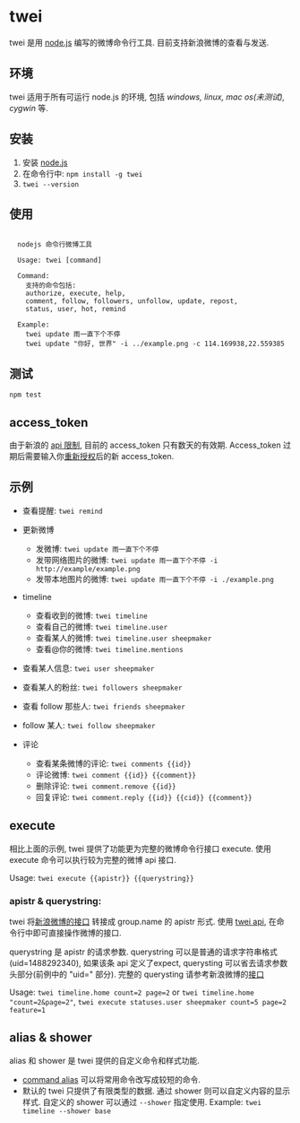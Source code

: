 twei
====

twei 是用 [node.js][0] 编写的微博命令行工具. 目前支持新浪微博的查看与发送.

## 环境

twei 适用于所有可运行 node.js 的环境, 包括 _windows, linux, mac os(未测试), cygwin_ 等.

## 安装

  1. 安装 [node.js][1]
  2. 在命令行中: `npm install -g twei`
  3. `twei --version`
  
## 使用

```

  nodejs 命令行微博工具
    
  Usage: twei [command]
    
  Command:
    支持的命令包括: 
    authorize, execute, help, 
    comment, follow, followers, unfollow, update, repost,
    status, user, hot, remind

  Example:
    twei update 雨一直下个不停
    twei update "你好, 世界" -i ../example.png -c 114.169938,22.559385

```

## 测试

  `npm test`
  
## access_token

  由于新浪的 [api 限制][2], 目前的 access_token 只有数天的有效期. Access_token 过期后需要输入你[重新授权][6]后的新 access_token. 

## 示例
  
  - 查看提醒: `twei remind`
  - 更新微博
  
    - 发微博: `twei update 雨一直下个不停`
    - 发带网络图片的微博: `twei update 雨一直下个不停 -i http://example/example.png`
    - 发带本地图片的微博: `twei update 雨一直下个不停 -i ./example.png`
    
  - timeline
  
    - 查看收到的微博: `twei timeline`
    - 查看自己的微博: `twei timeline.user`
    - 查看某人的微博: `twei timeline.user sheepmaker`
    - 查看@你的微博: `twei timeline.mentions`
    
  - 查看某人信息: `twei user sheepmaker`
  - 查看某人的粉丝: `twei followers sheepmaker`
  - 查看 follow 那些人: `twei friends sheepmaker`
  - follow 某人: `twei follow sheepmaker`
  - 评论
  
    - 查看某条微博的评论: `twei comments {{id}}`
    - 评论微博: `twei comment {{id}} {{comment}}`
    - 删除评论: `twei comment.remove {{id}}`
    - 回复评论: `twei comment.reply {{id}} {{cid}} {{comment}}`
    
## execute

  相比上面的示例, twei 提供了功能更为完整的微博命令行接口 execute. 使用 execute 命令可以执行较为完整的微博 api 接口.
  
  Usage: `twei execute {{apistr}} {{querystring}}`
  
### apistr & querystring:

  twei 将[新浪微博的接口][4] 转接成 group.name 的 apistr 形式. 使用 [twei api][5], 在命令行中即可直接操作微博的接口.
  
  querystring 是 apistr 的请求参数. querystring 可以是普通的请求字符串格式(uid=1488292340), 如果该条 api 定义了expect, querysting 可以省去请求参数头部分(前例中的 "uid=" 部分). 完整的 querysting 请参考新浪微博的[接口][4]
  
  Usage: `twei timeline.home count=2 page=2` or `twei timeline.home "count=2&page=2"`, 
         `twei execute statuses.user sheepmaker count=5 page=2 feature=1` 

         
## alias & shower

  alias 和 shower 是 twei 提供的自定义命令和样式功能. 
  
  - [command alias][7] 可以将常用命令改写成较短的命令. 
  - 默认的 twei 只提供了有限类型的数据. 通过 shower 则可以自定义内容的显示样式. 自定义的 shower 可以通过 `--shower` 指定使用.
    Example: `twei timeline --shower base`


    

[0]: http://nodejs.org/
[1]: http://nodejs.org/#download
[2]: http://open.weibo.com/wiki/Oauth2#.E8.BF.87.E6.9C.9F.E6.97.B6.E9.97.B4
[4]: http://open.weibo.com/wiki/API%E6%96%87%E6%A1%A3_V2
[5]: https://github.com/justan/twei/blob/master/lib/api/tsina.js
[6]: https://api.weibo.com/oauth2/authorize?client_id=3811884266&redirect_uri=http%3A%2F%2Fprojects.whosemind.net%2Ftwei%2Ftsina_access_token.html&response_type=token
[7]: https://github.com/justan/twei/blob/master/lib/user_alias/alias.example.js